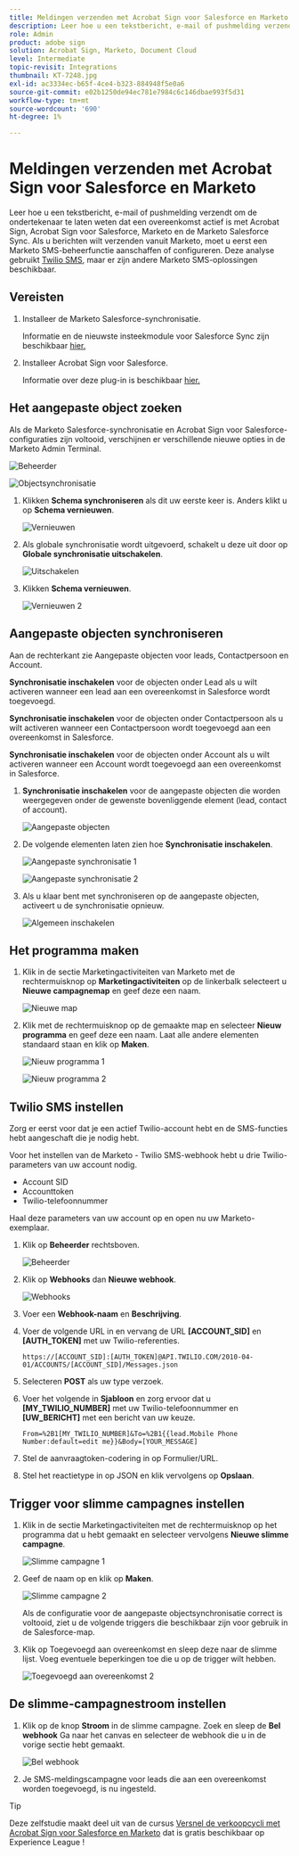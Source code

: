 ```yaml
---
title: Meldingen verzenden met Acrobat Sign voor Salesforce en Marketo
description: Leer hoe u een tekstbericht, e-mail of pushmelding verzendt om de ondertekenaar te laten weten dat een overeenkomst onderweg is
role: Admin
product: adobe sign
solution: Acrobat Sign, Marketo, Document Cloud
level: Intermediate
topic-revisit: Integrations
thumbnail: KT-7248.jpg
exl-id: ac3334ec-b65f-4ce4-b323-884948f5e0a6
source-git-commit: e02b1250de94ec781e7984c6c146dbae993f5d31
workflow-type: tm+mt
source-wordcount: '690'
ht-degree: 1%

---
```


# Meldingen verzenden met Acrobat Sign voor Salesforce en Marketo

Leer hoe u een tekstbericht, e-mail of pushmelding verzendt om de ondertekenaar te laten weten dat een overeenkomst actief is met Acrobat Sign, Acrobat Sign voor Salesforce, Marketo en de Marketo Salesforce Sync. Als u berichten wilt verzenden vanuit Marketo, moet u eerst een Marketo SMS-beheerfunctie aanschaffen of configureren. Deze analyse gebruikt [Twilio SMS](https://launchpoint.marketo.com/twilio/twilio-sms-for-marketo/), maar er zijn andere Marketo SMS-oplossingen beschikbaar.

## Vereisten

1. Installeer de Marketo Salesforce-synchronisatie.

   Informatie en de nieuwste insteekmodule voor Salesforce Sync zijn beschikbaar [hier.](https://experienceleague.adobe.com/docs/marketo/using/product-docs/crm-sync/salesforce-sync/understanding-the-salesforce-sync.html)

1. Installeer Acrobat Sign voor Salesforce.

   Informatie over deze plug-in is beschikbaar [hier.](https://helpx.adobe.com/ca/sign/using/salesforce-integration-installation-guide.html)

## Het aangepaste object zoeken

Als de Marketo Salesforce-synchronisatie en Acrobat Sign voor Salesforce-configuraties zijn voltooid, verschijnen er verschillende nieuwe opties in de Marketo Admin Terminal.

![Beheerder](assets/adminTab.png)

![Objectsynchronisatie](assets/salesforceAdmin.png)

1. Klikken **Schema synchroniseren** als dit uw eerste keer is. Anders klikt u op **Schema vernieuwen**.

   ![Vernieuwen](assets/refreshSchema1.png)

1. Als globale synchronisatie wordt uitgevoerd, schakelt u deze uit door op **Globale synchronisatie uitschakelen**.

   ![Uitschakelen](assets/disableGlobal.png)

1. Klikken **Schema vernieuwen**.

   ![Vernieuwen 2](assets/refreshSchema2.png)

## Aangepaste objecten synchroniseren

Aan de rechterkant zie Aangepaste objecten voor leads, Contactpersoon en Account.

**Synchronisatie inschakelen** voor de objecten onder Lead als u wilt activeren wanneer een lead aan een overeenkomst in Salesforce wordt toegevoegd.

**Synchronisatie inschakelen** voor de objecten onder Contactpersoon als u wilt activeren wanneer een Contactpersoon wordt toegevoegd aan een overeenkomst in Salesforce.

**Synchronisatie inschakelen** voor de objecten onder Account als u wilt activeren wanneer een Account wordt toegevoegd aan een overeenkomst in Salesforce.

1. **Synchronisatie inschakelen** voor de aangepaste objecten die worden weergegeven onder de gewenste bovenliggende element (lead, contact of account).

   ![Aangepaste objecten](assets/customObjects.png)

1. De volgende elementen laten zien hoe **Synchronisatie inschakelen**.

   ![Aangepaste synchronisatie 1](assets/customObjectSync1.png)

   ![Aangepaste synchronisatie 2](assets/customObjectSync2.png)

1. Als u klaar bent met synchroniseren op de aangepaste objecten, activeert u de synchronisatie opnieuw.

   ![Algemeen inschakelen](assets/enableGlobal.png)

## Het programma maken

1. Klik in de sectie Marketingactiviteiten van Marketo met de rechtermuisknop op **Marketingactiviteiten** op de linkerbalk selecteert u **Nieuwe campagnemap** en geef deze een naam.

   ![Nieuwe map](assets/newFolder.png)

1. Klik met de rechtermuisknop op de gemaakte map en selecteer **Nieuw programma** en geef deze een naam. Laat alle andere elementen standaard staan en klik op **Maken**.

   ![Nieuw programma 1](assets/newProgram1.png)

   ![Nieuw programma 2](assets/newProgram2.png)

## Twilio SMS instellen

Zorg er eerst voor dat je een actief Twilio-account hebt en de SMS-functies hebt aangeschaft die je nodig hebt.

Voor het instellen van de Marketo - Twilio SMS-webhook hebt u drie Twilio-parameters van uw account nodig.

- Account SID
- Accounttoken
- Twilio-telefoonnummer

Haal deze parameters van uw account op en open nu uw Marketo-exemplaar.

1. Klik op **Beheerder** rechtsboven.

   ![Beheerder](assets/adminTab.png)

1. Klik op **Webhooks** dan **Nieuwe webhook**.

   ![Webhooks](assets/webhooks.png)

1. Voer een **Webhook-naam** en **Beschrijving**.

1. Voer de volgende URL in en vervang de URL **[ACCOUNT_SID]** en **[AUTH_TOKEN]** met uw Twilio-referenties.

   ```
   https://[ACCOUNT_SID]:[AUTH_TOKEN]@API.TWILIO.COM/2010-04-01/ACCOUNTS/[ACCOUNT_SID]/Messages.json
   ```

1. Selecteren **POST** als uw type verzoek.

1. Voer het volgende in **Sjabloon** en zorg ervoor dat u **[MY_TWILIO_NUMBER]** met uw Twilio-telefoonnummer en **[UW_BERICHT]** met een bericht van uw keuze.

   ```
   From=%2B1[MY_TWILIO_NUMBER]&To=%2B1{{lead.Mobile Phone Number:default=edit me}}&Body=[YOUR_MESSAGE]
   ```

1. Stel de aanvraagtoken-codering in op Formulier/URL.

1. Stel het reactietype in op JSON en klik vervolgens op **Opslaan**.

## Trigger voor slimme campagnes instellen

1. Klik in de sectie Marketingactiviteiten met de rechtermuisknop op het programma dat u hebt gemaakt en selecteer vervolgens **Nieuwe slimme campagne**.

   ![Slimme campagne 1](assets/smartCampaign1.png)

1. Geef de naam op en klik op **Maken**.

   ![Slimme campagne 2](assets/smartCampaign3.png)

   Als de configuratie voor de aangepaste objectsynchronisatie correct is voltooid, ziet u de volgende triggers die beschikbaar zijn voor gebruik in de Salesforce-map.

1. Klik op Toegevoegd aan overeenkomst en sleep deze naar de slimme lijst. Voeg eventuele beperkingen toe die u op de trigger wilt hebben.

   ![Toegevoegd aan overeenkomst 2](assets/addedToAgreement2.png)

## De slimme-campagnestroom instellen

1. Klik op de knop **Stroom** in de slimme campagne. Zoek en sleep de **Bel webhook** Ga naar het canvas en selecteer de webhook die u in de vorige sectie hebt gemaakt.

   ![Bel webhook](assets/callWebhook.png)

1. Je SMS-meldingscampagne voor leads die aan een overeenkomst worden toegevoegd, is nu ingesteld.

>[!TIP]
>
>Deze zelfstudie maakt deel uit van de cursus [Versnel de verkoopcycli met Acrobat Sign voor Salesforce en Marketo](https://experienceleague.adobe.com/?recommended=Sign-U-1-2021.1) dat is gratis beschikbaar op Experience League !